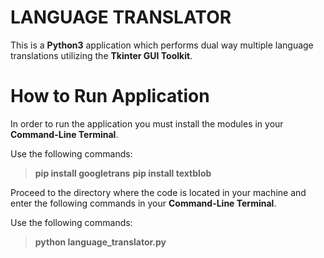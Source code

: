 # LANGUAGE TRANSLATOR

This is a **Python3** application which performs dual way multiple language translations utilizing the **Tkinter GUI Toolkit**.


# How to Run Application 
In order to run the application you must install the modules in your **Command-Line Terminal**.

Use the following commands:
> **pip install googletrans** 
> **pip install textblob** 

Proceed to the directory where the code is located in your machine and enter the following commands in your
**Command-Line Terminal**.

Use the following commands:
> **python language_translator.py** 
